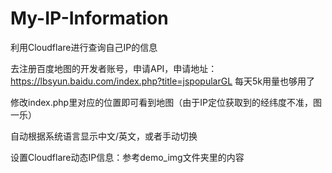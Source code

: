 # My-IP-Information
利用Cloudflare进行查询自己IP的信息

去注册百度地图的开发者账号，申请API，申请地址：https://lbsyun.baidu.com/index.php?title=jspopularGL 每天5k用量也够用了

修改index.php里对应的位置即可看到地图（由于IP定位获取到的经纬度不准，图一乐）

自动根据系统语言显示中文/英文，或者手动切换

设置Cloudflare动态IP信息：参考demo_img文件夹里的内容

